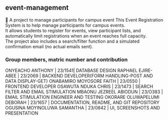 ## event-management
🔗 A project to manage participants for campus event 
This Event Registration System is to help manage participants for campus events.  
It allows students to register for events, view participant lists, and automatically limit registrations when an event reaches full capacity.  
The project also includes a search/filter function and a simulated confirmation email (no actual emails sent).
### Group members, matric number and contribution
ONYEACHO ANTHONY | 23/1541| DATABASE DESIGN
RAPHAEL EJIRE-ABEE | 23/2069 | BACKEND DEVELOPER(FORM HANDLING-POST AND DATA DISPLAY-GET)
ONABAMIRO MOYOSORE FAITH | 23/0550 | FRONTEND DEVELOPER
OSAWUTA NDUKA CHRIS | 23/1473 | SEARCH FILTER AND EMAIL STIMULATION
MBAONU JEZREEL ABIODUN | 23/O383 | EMAIL STIMULATION ENGINEER AND TESTING
OKORARE OLUWAPELUMI DEBORAH | 23/1657 | DOCUMENTATION, README, AND GIT REPOSITORY
OGUSINA MOYINOLUWA SAMANTHA | 23/0842 | UI, SCREENSHOTS AND PRESENTATION
